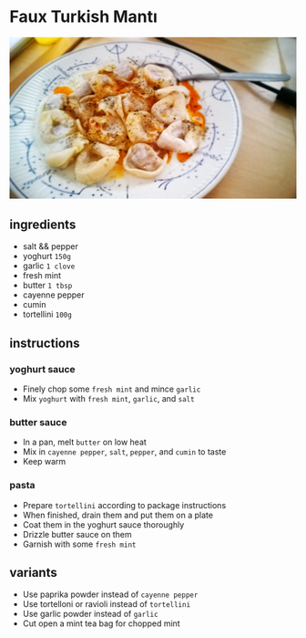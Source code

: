 # Faux Turkish Mantı

![Photo](./faux-turkish-manti.jpg)

## ingredients

- salt && pepper
- yoghurt `150g`
- garlic `1 clove`
- fresh mint
- butter `1 tbsp`
- cayenne pepper
- cumin
- tortellini `100g`

## instructions

### yoghurt sauce

- Finely chop some `fresh mint` and mince `garlic`
- Mix `yoghurt` with `fresh mint`, `garlic`, and `salt`

### butter sauce

- In a pan, melt `butter` on low heat
- Mix in `cayenne pepper`, `salt`, `pepper`, and `cumin` to taste
- Keep warm

### pasta

- Prepare `tortellini` according to package instructions
- When finished, drain them and put them on a plate
- Coat them in the yoghurt sauce thoroughly
- Drizzle butter sauce on them
- Garnish with some `fresh mint`

## variants

- Use paprika powder instead of `cayenne pepper`
- Use tortelloni or ravioli instead of `tortellini`
- Use garlic powder instead of `garlic`
- Cut open a mint tea bag for chopped mint
